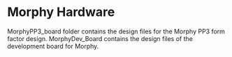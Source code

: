 # Morphy Hardware
MorphyPP3_board folder contains the design files for the Morphy PP3 form factor design. MorphyDev_Board contains the design files of the development board for Morphy.
